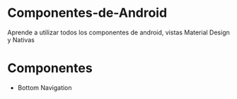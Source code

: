 # Componentes-de-Android
Aprende a utilizar todos los componentes de android, vistas Material Design y Nativas

# Componentes
* Bottom Navigation

